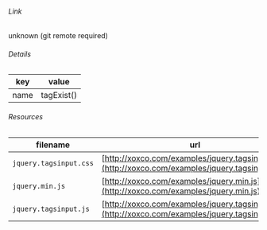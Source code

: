 <!--
https://pypi.org/project/jsfiddle-readme/
-->


###### Link
unknown (git remote required)

###### Details
key|value
-|-
name|tagExist()

###### Resources
filename|url
-|-
`jquery.tagsinput.css`|[http://xoxco.com/examples/jquery.tagsinput.css](http://xoxco.com/examples/jquery.tagsinput.css)
`jquery.min.js`|[http://xoxco.com/examples/jquery.min.js](http://xoxco.com/examples/jquery.min.js)
`jquery.tagsinput.js`|[http://xoxco.com/examples/jquery.tagsinput.js](http://xoxco.com/examples/jquery.tagsinput.js)